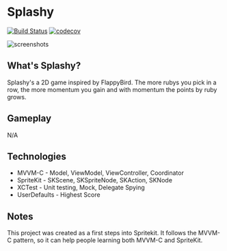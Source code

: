 # Splashy

[![Build Status](https://travis-ci.org/pedrommcarrasco/Splashy.svg?branch=master)](https://travis-ci.org/pedrommcarrasco/Splashy) 
[![codecov](https://codecov.io/gh/pedrommcarrasco/Splashy/branch/master/graph/badge.svg)](https://codecov.io/gh/pedrommcarrasco/Splashy)

![screenshots](https://github.com/pedrommcarrasco/Splashy/blob/master/screenshots.png)

## What's Splashy?

Splashy's a 2D game inspired by FlappyBird. The more rubys you pick in a row, the more momentum you gain and with momentum the points by ruby grows.

## Gameplay

N/A

## Technologies

- MVVM-C - Model, ViewModel, ViewController, Coordinator
- SpriteKit - SKScene, SKSpriteNode, SKAction, SKNode
- XCTest - Unit testing, Mock, Delegate Spying
- UserDefaults  - Highest Score

## Notes

This project was created as a first steps into Spritekit. It follows the MVVM-C pattern, so it can help people learning both MVVM-C and SpriteKit.